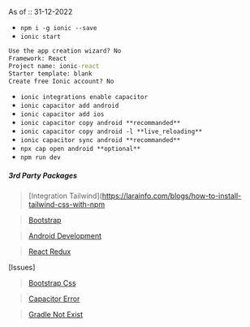 As of :: 31-12-2022

- ```npm i -g ionic --save```
- ```ionic start```

```cmd
Use the app creation wizard? No
Framework: React
Project name: ionic-react
Starter template: blank
Create free Ionic account? No
```

- ```ionic integrations enable capacitor```
- ```ionic capacitor add android```
- ```ionic capacitor add ios```
- ```ionic capacitor copy android **recommanded**```
- ```ionic capacitor copy android -l **live_reloading**```
- ```ionic capacitor sync android **recommanded**```
- ```npx cap open android **optional**```
- ```npm run dev```

##### 3rd Party Packages

> [Integration Tailwind](https://larainfo.com/blogs/how-to-install-tailwind-css-with-npm

> [Bootstrap](https://getbootstrap.com/docs/4.4/getting-started/introduction/)

> [Android Development](https://ionicframework.com/docs/developing/android)

> [React Redux](https://react-redux.js.org/tutorials/quick-start)

[Issues]

> [Bootstrap Css](https://stackoverflow.com/questions/38684023/bootstrap-4-flex-grid-system-only)

> [Capacitor Error](https://stackoverflow.com/questions/67633486/an-error-occurred-while-running-subprocess-capacitor-when-creating-new-ionic-pro)

> [Gradle Not Exist](https://stackoverflow.com/questions/63267827/capacitor-settings-gradle-as-it-does-not-exist)
